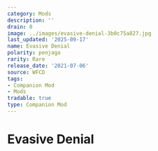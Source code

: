 ```yaml
---
category: Mods
description: ''
drain: 0
image: ../images/evasive-denial-3b0c75a827.jpg
last_updated: '2025-09-17'
name: Evasive Denial
polarity: penjaga
rarity: Rare
release_date: '2021-07-06'
source: WFCD
tags:
- Companion Mod
- Mods
tradable: true
type: Companion Mod
---
```


# Evasive Denial

